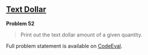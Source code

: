 [Text Dollar][ce]
-----------------

**Problem 52**

> Print out the text dollar amount of a given quantity.

Full problem statement is available on [CodeEval][ce].

[ce]: https://www.codeeval.com/browse/52/
      "View problem statement on CodeEval"
